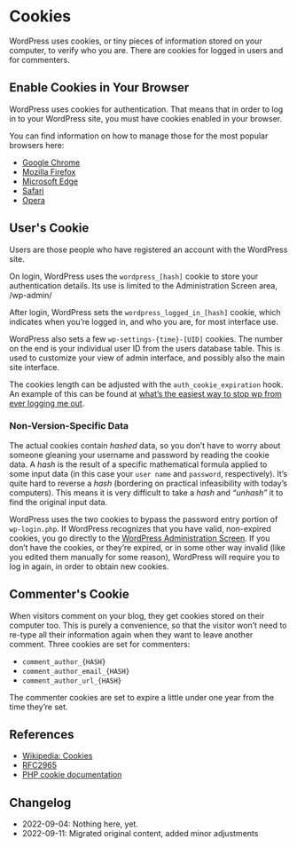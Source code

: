 # Cookies

WordPress uses cookies, or tiny pieces of information stored on your computer, to verify who you are. There are cookies for logged in users and for commenters.

## Enable Cookies in Your Browser

WordPress uses cookies for authentication. That means that in order to log in to your WordPress site, you must have cookies enabled in your browser.

You can find information on how to manage those for the most popular browsers here:
- [Google Chrome](https://support.google.com/chrome/answer/95647)
- [Mozilla Firefox](https://support.mozilla.org/en-US/kb/enable-and-disable-cookies-website-preferences)
- [Microsoft Edge](https://privacy.microsoft.com/en-us/windows-10-microsoft-edge-and-privacy)
- [Safari](https://support.apple.com/guide/safari/manage-cookies-and-website-data-sfri11471/mac)
- [Opera](https://help.opera.com/en/latest/web-preferences/#cookies)

## User's Cookie

Users are those people who have registered an account with the WordPress site.

On login, WordPress uses the `wordpress_[hash]` cookie to store your authentication details. Its use is limited to the Administration Screen area, /wp-admin/

After login, WordPress sets the `wordpress_logged_in_[hash]` cookie, which indicates when you’re logged in, and who you are, for most interface use.

WordPress also sets a few `wp-settings-{time}-[UID]` cookies. The number on the end is your individual user ID from the users database table. This is used to customize your view of admin interface, and possibly also the main site interface.

The cookies length can be adjusted with the `auth_cookie_expiration` hook. An example of this can be found at [what’s the easiest way to stop wp from ever logging me out](https://wordpress.stackexchange.com/questions/515/whats-the-easiest-way-to-stop-wp-from-ever-logging-me-out).

### Non-Version-Specific Data

The actual cookies contain _hashed_ data, so you don’t have to worry about someone gleaning your username and password by reading the cookie data. A _hash_ is the result of a specific mathematical formula applied to some input data (in this case your `user name` and `password`, respectively). It’s quite hard to reverse a _hash_ (bordering on practical infeasibility with today’s computers). This means it is very difficult to take a _hash_ and _“unhash”_ it to find the original input data.

WordPress uses the two cookies to bypass the password entry portion of `wp-login.php`. If WordPress recognizes that you have valid, non-expired cookies, you go directly to the [WordPress Administration Screen](https://wordpress.org/support/article/administration-screens). If you don’t have the cookies, or they’re expired, or in some other way invalid (like you edited them manually for some reason), WordPress will require you to log in again, in order to obtain new cookies.

## Commenter's Cookie

When visitors comment on your blog, they get cookies stored on their computer too. This is purely a convenience, so that the visitor won’t need to re-type all their information again when they want to leave another comment. Three cookies are set for commenters:

- `comment_author_{HASH}`
- `comment_author_email_{HASH}`
- `comment_author_url_{HASH}`

The commenter cookies are set to expire a little under one year from the time they’re set.

## References

- [Wikipedia: Cookies](http://en.wikipedia.org/wiki/HTTP_cookie)
- [RFC2965](http://www.faqs.org/rfcs/rfc2965)
- [PHP cookie documentation](http://www.php.net/manual/en/features.cookies.php)


## Changelog

- 2022-09-04: Nothing here, yet.
- 2022-09-11: Migrated original content, added minor adjustments

